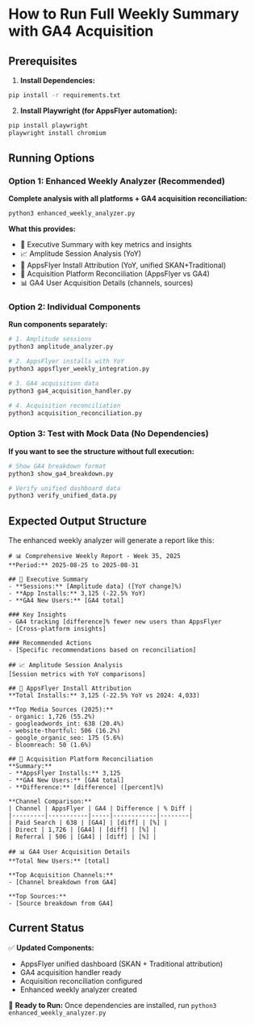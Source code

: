 # How to Run Full Weekly Summary with GA4 Acquisition

## Prerequisites

1. **Install Dependencies:**
```bash
pip install -r requirements.txt
```

2. **Install Playwright (for AppsFlyer automation):**
```bash
pip install playwright
playwright install chromium
```

## Running Options

### Option 1: Enhanced Weekly Analyzer (Recommended)
**Complete analysis with all platforms + GA4 acquisition reconciliation:**

```bash
python3 enhanced_weekly_analyzer.py
```

**What this provides:**
- 🎯 Executive Summary with key metrics and insights
- 📈 Amplitude Session Analysis (YoY)
- 📱 AppsFlyer Install Attribution (YoY, unified SKAN+Traditional)
- 🔄 Acquisition Platform Reconciliation (AppsFlyer vs GA4)
- 📊 GA4 User Acquisition Details (channels, sources)

### Option 2: Individual Components
**Run components separately:**

```bash
# 1. Amplitude sessions
python3 amplitude_analyzer.py

# 2. AppsFlyer installs with YoY
python3 appsflyer_weekly_integration.py

# 3. GA4 acquisition data
python3 ga4_acquisition_handler.py

# 4. Acquisition reconciliation
python3 acquisition_reconciliation.py
```

### Option 3: Test with Mock Data (No Dependencies)
**If you want to see the structure without full execution:**

```bash
# Show GA4 breakdown format
python3 show_ga4_breakdown.py

# Verify unified dashboard data
python3 verify_unified_data.py
```

## Expected Output Structure

The enhanced weekly analyzer will generate a report like this:

```
# 📊 Comprehensive Weekly Report - Week 35, 2025
**Period:** 2025-08-25 to 2025-08-31

## 🎯 Executive Summary
- **Sessions:** [Amplitude data] ([YoY change]%)
- **App Installs:** 3,125 (-22.5% YoY)
- **GA4 New Users:** [GA4 total]

### Key Insights
- GA4 tracking [difference]% fewer new users than AppsFlyer
- [Cross-platform insights]

### Recommended Actions
- [Specific recommendations based on reconciliation]

## 📈 Amplitude Session Analysis
[Session metrics with YoY comparisons]

## 📱 AppsFlyer Install Attribution
**Total Installs:** 3,125 (-22.5% YoY vs 2024: 4,033)

**Top Media Sources (2025):**
- organic: 1,726 (55.2%)
- googleadwords_int: 638 (20.4%)
- website-thortful: 506 (16.2%)
- google_organic_seo: 175 (5.6%)
- bloomreach: 50 (1.6%)

## 🔄 Acquisition Platform Reconciliation
**Summary:**
- **AppsFlyer Installs:** 3,125
- **GA4 New Users:** [GA4 total]
- **Difference:** [difference] ([percent]%)

**Channel Comparison:**
| Channel | AppsFlyer | GA4 | Difference | % Diff |
|---------|-----------|-----|------------|--------|
| Paid Search | 638 | [GA4] | [diff] | [%] |
| Direct | 1,726 | [GA4] | [diff] | [%] |
| Referral | 506 | [GA4] | [diff] | [%] |

## 📊 GA4 User Acquisition Details
**Total New Users:** [total]

**Top Acquisition Channels:**
- [Channel breakdown from GA4]

**Top Sources:**
- [Source breakdown from GA4]
```

## Current Status

✅ **Updated Components:**
- AppsFlyer unified dashboard (SKAN + Traditional attribution) 
- GA4 acquisition handler ready
- Acquisition reconciliation configured
- Enhanced weekly analyzer created

🔄 **Ready to Run:** Once dependencies are installed, run `python3 enhanced_weekly_analyzer.py`